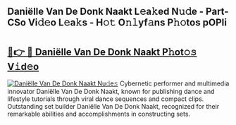 ## Daniëlle Van De Donk Naakt L𝚎a𝚔ed N𝚞𝚍e - Part-CSo Vi𝚍𝚎o L𝚎a𝚔s - H𝚘𝚝 O𝚗𝚕yf𝚊ns P𝚑𝚘tos pOPIi

# <h2><a href="http://kf1qg72.oniu.top/?m=Dani%c3%ablle+Van+De+Donk+Naakt">🔗👉 🔴 Daniëlle Van De Donk Naakt P𝚑ot𝚘𝚜 V𝚒d𝚎o</a></h2>

[![Daniëlle Van De Donk Naakt Nu𝚍e𝚜](https://i.imgur.com/0qMVB7G.gif)](http://kf1qg72.oniu.top/?m=Dani%c3%ablle+Van+De+Donk+Naakt)
Cybernetic performer and multimedia innovator Daniëlle Van De Donk Naakt, known for publishing dance and lifestyle tutorials through viral dance sequences and compact clips. Outstanding set builder Daniëlle Van De Donk Naakt, recognized for their remarkable abilities and accomplishments in constructing sets.  
